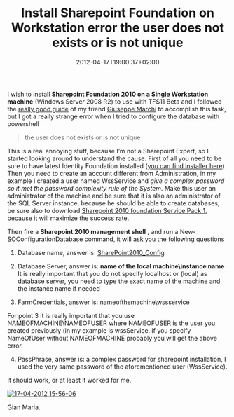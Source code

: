 ﻿---
title: "Install Sharepoint Foundation on Workstation error the user does not exists or is not unique"
description: ""
date: 2012-04-17T19:00:37+02:00
draft: false
tags: [Team Foundation Server]
categories: [Team Foundation Server]
---
I wish to install  **Sharepoint Foundation 2010 on a Single Workstation machine** (Windows Server 2008 R2) to use with TFS11 Beta and I followed the [really good guide](http://www.dev4side.com/community/blog/2010/5/2/how-to-install-sharepoint-2010-with-a-local-account.aspx) of my friend [Giuseppe Marchi](http://www.peppedotnet.it/) to accomplish this task, but I got a really strange error when I tried to configure the database with powershell

> the user does not exists or is not unique

This is a real annoying stuff, because I’m not a Sharepoint Expert, so I started looking around to understand the cause. First of all you need to be sure to have latest Identity Foundation installed ([you can find installer here](http://www.microsoft.com/download/en/details.aspx?displaylang=en&amp;id=17331)). Then you need to create an account different from Administration, in my example I created a user named WssService and *give a complex password so it met the password complexity rule of the System*. Make this user an administrator of the machine and be sure that it is also an administrator of the SQL Server instance, because he should be able to create databases, be sure also to download [Sharepoint 2010 foundation Service Pack 1](http://www.microsoft.com/download/en/details.aspx?id=26640), because it will maximize the success rate.

Then fire a  **Sharepoint 2010 management shell** , and run a New-SOConfigurationDatabase command, it will ask you the following questions

1) Database name, answer is: [SharePoint2010\_Config](http://www.microsoft.com/download/en/details.aspx?displaylang=en&amp;id=17331 "http://www.microsoft.com/download/en/details.aspx?displaylang=en&amp;id=17331")  
2) Database Server, answer is:  **name of the local machine\instance name** It is really important that you do not specify localhost or (local) as database server, you need to type the exact name of the machine and the instance name if needed

3) FarmCredentials, answer is: nameofthemachine\wssservice

For point 3 it is really important that you use NAMEOFMACHINE\NAMEOFUSER where NAMEOFUSER is the user you created previously (in my example is wssService. if you specify NameOfUser without NAMEOFMACHINE probably you will get the above error.

4) PassPhrase, answer is: a complex password for sharepoint installation, I used the very same password of the aforementioned user (WssService).

It should work, or at least it worked for me.

[![17-04-2012 15-56-06](http://www.codewrecks.com/blog/wp-content/uploads/2012/04/17-04-2012-15-56-06_thumb.png "17-04-2012 15-56-06")](http://www.codewrecks.com/blog/wp-content/uploads/2012/04/17-04-2012-15-56-06.png)

Gian Maria.
